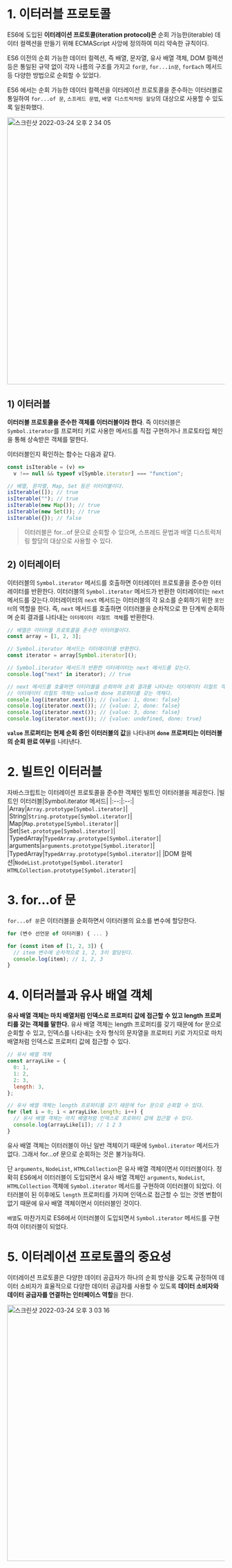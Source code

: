 # 1. 이터러블 프로토콜

ES6에 도입된 **이터레이션 프로토콜(iteration protocol)은** 순회 가능한(iterable) 데이터 컬렉션을 만들기 위해 ECMAScript 사앙에 정의하여 미리 약속한 규칙이다.

ES6 이전의 순회 가능한 데이터 컬렉션, 즉 배열, 문자열, 유사 배열 객체, DOM 컬렉션 등은 통일된 규약 없이 각자 나름의 구조를 가지고 `for문`, `for...in문`, `forEach` 메서드 등 다양한 방법으로 순회할 수 있었다.

ES6 에서는 순회 가능한 데이터 컬렉션을 이터레이션 프로토콜을 준수하는 이터러블로 통일하여 `for...of 문`, `스프레드 문법`, `배열 디스트럭처링 할당`의 대상으로 사용할 수 있도록 일원화했다.

<img width="619" alt="스크린샷 2022-03-24 오후 2 34 05" src="https://user-images.githubusercontent.com/71131248/159849337-a683289d-904e-4d69-aaab-6b5dbf15704a.png">

## 1) 이터러블

**이터러블 프로토콜을 준수한 객체를 이터러블이라 한다**. 즉 이터러블은 `Symbol.iterator`를 프로퍼티 키로 사용한 메서드를 직접 구현하거나 프로토타입 체인을 통해 상속받은 객체를 말한다.

이터러블인지 확인하는 함수는 다음과 같다.

```javascript
const isIterable = (v) =>
  v !== null && typeof v[Symble.iterator] === "function";

// 배열, 문자열, Map, Set 등은 이터러블이다.
isIterable([]); // true
isIterable(""); // true
isIterable(new Map()); // true
isIterable(new Set()); // true
isIterable({}); // false
```

> 이터러블은 for...of 문으로 순회할 수 있으며, 스프레드 문법과 배열 디스트럭처링 할당의 대상으로 사용할 수 있다.

## 2) 이터레이터

이터러블의 `Symbol.iterator` 메서드를 호출하면 이터레이터 프로토콜을 준수한 이터레이터를 반환한다. 이터러블의 `Symbol.iterator` 메서드가 반환한 이터레이터는 `next` 메서드를 갖는다.이터레이터의 `next` 메서드는 이터러블의 각 요소를 순회하기 위한 `포인터`의 역할을 한다. 즉, `next` 메서드를 호출하면 이터러블을 순차적으로 한 단계씩 순회하며 순회 결과를 나타내는 `이터레이터 리절트 객체`를 반환한다.

```javascript
// 배열은 이터러블 프로토콜을 준수한 이터러블이다.
const array = [1, 2, 3];

// Symbol.iterator 메서드는 이터레이터를 반환한다.
const iterator = array[Symbol.iterator]();

// Symbol.iterator 메서드가 반환한 이터레이터는 next 메서드를 갖는다.
console.log("next" in iterator); // true

// next 메서드를 호출하면 이터러블을 순회하며 순회 결과를 나타내는 이터레이터 리절트 객체를 반환한다.
// 이터레이터 리절트 객체는 value와 done 프로퍼티를 갖는 객체다.
console.log(iterator.next()); // {value: 1, done: false}
console.log(iterator.next()); // {value: 2, done: false}
console.log(iterator.next()); // {value: 3, done: false}
console.log(iterator.next()); // {value: undefined, done: true}
```

**`value` 프로퍼티는 현제 순회 중인 이터러블의 값**을 나타내며 **`done` 프로퍼티는 이터러블의 순회 완료 여부**를 나타낸다.

# 2. 빌트인 이터러블

자바스크립트는 이터레이션 프로토콜을 준수한 객체인 빌트인 이터러블을 제공한다.
|빌트인 이터러블|Symbol.iterator 메서드|
|:--:|:--:|
|Array|`Array.prototype[Symbol.iterator]`|
|String|`String.prototype[Symbol.iterator]`|
|Map|`Map.prototype[Symbol.iterator]`|
|Set|`Set.prototype[Symbol.iterator]`|
|TypedArray|`TypedArray.prototype[Symbol.iterator]`|
|arguments|`arguments.prototype[Symbol.iterator]`|
|TypedArray|`TypedArray.prototype[Symbol.iterator]`|
|DOM 컬렉션|`NodeList.prototype[Symbol.iterator]`<br>`HTMLCollection.prototype[Symbol.iterator]`|

# 3. for...of 문

`for...of 문`은 이터러블을 순회하면서 이터러블의 요소를 변수에 할당한다.

```javascript
for (변수 선언문 of 이터러블) { ... }
```

```javascript
for (const item of [1, 2, 3]) {
  // item 변수에 순차적으로 1, 2, 3이 할당된다.
  console.log(item); // 1, 2, 3
}
```

# 4. 이터러블과 유사 배열 객체

**유사 배열 객체는 마치 배열처럼 인덱스로 프로퍼티 값에 접근할 수 있고 length 프로퍼티를 갖는 객체를 말한다.** 유사 배열 객체는 length 프로퍼티를 갖기 때문에 for 문으로 순회할 수 있고, 인덱스를 나타내는 숫자 형식의 문자열을 프로퍼티 키로 가지므로 마치 배열처럼 인덱스로 프로퍼티 값에 접근할 수 있다.

```javascript
// 유사 배열 객체
const arrayLike = {
  0: 1,
  1: 2,
  2: 3,
  length: 3,
};

// 유사 배열 객체는 length 프로퍼티를 갖기 때문에 for 문으로 순회할 수 있다.
for (let i = 0; i < arrayLike.length; i++) {
  // 유사 배열 객체는 마치 배열처럼 인덱스로 프로퍼티 값에 접근할 수 있다.
  console.log(arrayLike[i]); // 1 2 3
}
```

유사 배열 객체는 이터러블이 아닌 일반 객체이기 때문에 `Symbol.iterator` 메서드가 없다. 그래서 for...of 문으로 순회하는 것은 불가능하다.

단 `arguments`, `NodeList`, `HTMLCollection`은 유사 배열 객체이면서 이터러블이다. 정확히 ES6에서 이터러블이 도입되면서 유사 배열 객체인 `arguments`, `NodeList`, `HTMLCollection` 객체에 `Symbol.iterator` 메서드를 구현하여 이터러블이 되었다. 이터러블이 된 이후에도 `length` 프로퍼티를 가지며 인덱스로 접근할 수 있는 것엔 변함이 없기 때문에 유사 배열 객체이면서 이터러블인 것이다.

`배열`도 마찬가지로 ES6에서 이터러블이 도입되면서 `Symbol.iterator` 메서드를 구현하여 이터러블이 되었다.

# 5. 이터레이션 프로토콜의 중요성

이터레이션 프로토콜은 다양한 데이터 공급자가 하나의 순회 방식을 갖도록 규정하여 데이터 소비자가 효율적으로 다양한 데이터 공급자를 사용할 수 있도록 **데이터 소비자와 데이터 공급자를 연결하는 인터페이스 역할**을 한다.

<img width="594" alt="스크린샷 2022-03-24 오후 3 03 16" src="https://user-images.githubusercontent.com/71131248/159852566-705b092f-a754-4493-8964-eded691b4ddc.png">
